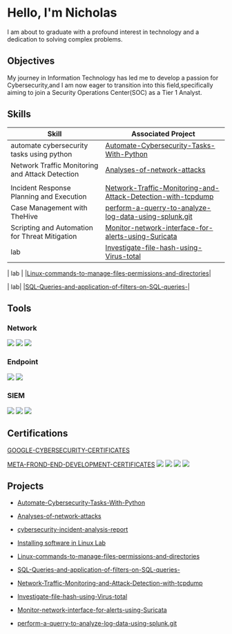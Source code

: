# Hello, I'm Nicholas
I am about to graduate with a profound interest in technology and a dedication to solving complex problems.

## Objectives
My journey in Information Technology has led me to develop a passion for Cybersecurity,and I am now eager to transition into this field,specifically aiming to join a Security Operations Center(SOC) as a Tier 1 Analyst.

 ## Skills

| Skill                                         | Associated Project         |
|-----------------------------------------------|----------------------------|
|automate cybersecurity tasks using python        |<a href=https://github.com/makauvekya/Automate-Cybersecurity-Tasks-With-Python-Portolio.git>Automate-Cybersecurity-Tasks-With-Python</a> |
| Network Traffic Monitoring and Attack Detection |<a href=https://github.com/makauvekya/Analyses-of-network-attacks.git>Analyses-of-network-attacks</a>              |
|         |                                       | <a href=https://github.com/makauvekya/Linux-commands-to-manage-files-permissions-and-directories.git>Linux-commands-to-manage-files-permissions-and-directories</a>|              
| Incident Response Planning and Execution        |<a href="https://github.com/makauvekya/Network-Traffic-Monitoring-and-Attack-Detection-with-tcpdump.git">Network-Traffic-Monitoring-and-Attack-Detection-with-tcpdump</a> |
| Case Management with TheHive                    |<a href=https://github.com/makauvekya/perform-a-querry-to-analyze-log-data-using-splunk.git>perform-a-querry-to-analyze-log-data-using-splunk.git</a>|
| Scripting and Automation for Threat Mitigation  |<a href=https://github.com/makauvekya/Monitor-network-interface-for-alerts-using-Suricata.git>Monitor-network-interface-for-alerts-using-Suricata</a> |
|lab                                               |<a href=https://github.com/makauvekya/Investigate-file-hash-using-Virus-total.git>Investigate-file-hash-using-Virus-total</a>|

|    lab |                                         |<a href=https://github.com/makauvekya/Linux-commands-to-manage-files-permissions-and-directories.git>Linux-commands-to-manage-files-permissions-and-directories</a>|

|     lab|                                         |<a href=https://github.com/makauvekya/SQL-Queries-and-application-of-filters-on-SQL-queries-.git>SQL-Queries-and-application-of-filters-on-SQL-queries-</a>|


 ## Tools

### Network
<div>
    <img src="https://img.shields.io/badge/-Wireshark-1679A7?&style=for-the-badge&logo=Wireshark&logoColor=white" />
    <img src="https://img.shields.io/badge/-Suricata-EF3B2D?&style=for-the-badge&logo=Suricata&logoColor=white" />
    <img src="https://img.shields.io/badge/-Zeek-777BB4?&style=for-the-badge&logo=Zeek&logoColor=white" />
</div>

 ### Endpoint
 
<div>
    <img src="https://img.shields.io/badge/-Microsoft_Defender_for_Endpoint-00A4EF?&style=for-the-badge&logo=Microsoft&logoColor=white" />
    <img src="https://img.shields.io/badge/-Velociraptor-4B275F?&style=for-the-badge&logo=Velociraptor&logoColor=white" />
</div>

 ### SIEM 
 
<div>
    <img src="https://img.shields.io/badge/-Microsoft_Sentinel-0078D4?&style=for-the-badge&logo=Microsoft&logoColor=white" />
    <img src="https://img.shields.io/badge/-Splunk-000000?&style=for-the-badge&logo=Splunk&logoColor=white" />
    <img src="https://img.shields.io/badge/-Elastic-005571?&style=for-the-badge&logo=Elastic&logoColor=white" />
</div>

 ## Certifications
<div>
<a href= https://github.com/makauvekya/GOOGLE-CYBERSECURITY-CERTIFICATES-.git>GOOGLE-CYBERSECURITY-CERTIFICATES</a>
 
<a href=  https://github.com/makauvekya/META-Front-End-Development-Certicates.git>META-FROND-END-DEVELOPMENT-CERTIFICATES</a>
 <img src="https://img.shields.io/badge/-Google%20Cybersecurity-4285F4?&style=for-the-badge&logo=Google&logoColor=white" />
<img src="https://img.shields.io/badge/-Security%2B-FF0000?&style=for-the-badge&logo=CompTIA&logoColor=white" />
<img src="https://img.shields.io/badge/-Network%2B-007ACC?&style=for-the-badge&logo=CompTIA&logoColor=white" />
<img src="https://img.shields.io/badge/-A%2B-4D4D4D?&style=for-the-badge&logo=CompTIA&logoColor=white" />


 

</div>

 ## Projects
- <a href=https://github.com/makauvekya/Automate-Cybersecurity-Tasks-With-Python-Portolio.git>Automate-Cybersecurity-Tasks-With-Python</a>
- <a href=https://github.com/makauvekya/Analyses-of-network-attacks.git>Analyses-of-network-attacks</a>
- <a href=https://github.com/makauvekya/cybersecurity-incident-analysis-report.git>cybersecurity-incident-analysis-report</a>
-  <a href="https://github.com/makauvekya/Installing-software-in-linux-Lab.git">Installing software in Linux Lab</a>
-  <a href=https://github.com/makauvekya/Linux-commands-to-manage-files-permissions-and-directories.git>Linux-commands-to-manage-files-permissions-and-directories</a>
- <a href=https://github.com/makauvekya/SQL-Queries-and-application-of-filters-on-SQL-queries-.git>SQL-Queries-and-application-of-filters-on-SQL-queries-</a>

-  <a href="https://github.com/makauvekya/Network-Traffic-Monitoring-and-Attack-Detection-with-tcpdump.git">Network-Traffic-Monitoring-and-Attack-Detection-with-tcpdump</a>

-  <a href=https://github.com/makauvekya/Investigate-file-hash-using-Virus-total.git>Investigate-file-hash-using-Virus-total</a>
-  <a href=https://github.com/makauvekya/Monitor-network-interface-for-alerts-using-Suricata.git>Monitor-network-interface-for-alerts-using-Suricata</a>
- <a href=https://github.com/makauvekya/perform-a-querry-to-analyze-log-data-using-splunk.git>perform-a-querry-to-analyze-log-data-using-splunk.git</a>

